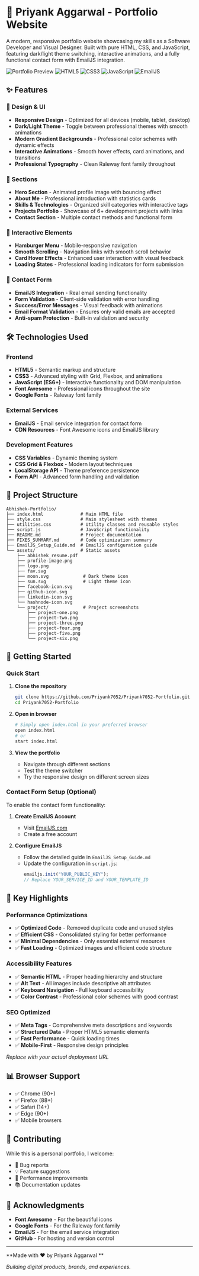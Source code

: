 # 🚀 Priyank Aggarwal - Portfolio Website

A modern, responsive portfolio website showcasing my skills as a Software Developer and Visual Designer. Built with pure HTML, CSS, and JavaScript, featuring dark/light theme switching, interactive animations, and a fully functional contact form with EmailJS integration.

![Portfolio Preview](https://img.shields.io/badge/Portfolio-Live-brightgreen)
![HTML5](https://img.shields.io/badge/HTML5-E34F26?style=flat&logo=html5&logoColor=white)
![CSS3](https://img.shields.io/badge/CSS3-1572B6?style=flat&logo=css3&logoColor=white)
![JavaScript](https://img.shields.io/badge/JavaScript-F7DF1E?style=flat&logo=javascript&logoColor=black)
![EmailJS](https://img.shields.io/badge/EmailJS-013243?style=flat&logo=emailjs&logoColor=white)

## ✨ Features

### 🎨 **Design & UI**
- **Responsive Design** - Optimized for all devices (mobile, tablet, desktop)
- **Dark/Light Theme** - Toggle between professional themes with smooth animations
- **Modern Gradient Backgrounds** - Professional color schemes with dynamic effects
- **Interactive Animations** - Smooth hover effects, card animations, and transitions
- **Professional Typography** - Clean Raleway font family throughout

### 🌟 **Sections**
- **Hero Section** - Animated profile image with bouncing effect
- **About Me** - Professional introduction with statistics cards
- **Skills & Technologies** - Organized skill categories with interactive tags
- **Projects Portfolio** - Showcase of 6+ development projects with links
- **Contact Section** - Multiple contact methods and functional form

### 📱 **Interactive Elements**
- **Hamburger Menu** - Mobile-responsive navigation
- **Smooth Scrolling** - Navigation links with smooth scroll behavior
- **Card Hover Effects** - Enhanced user interaction with visual feedback
- **Loading States** - Professional loading indicators for form submission

### 📧 **Contact Form**
- **EmailJS Integration** - Real email sending functionality
- **Form Validation** - Client-side validation with error handling
- **Success/Error Messages** - Visual feedback with animations
- **Email Format Validation** - Ensures only valid emails are accepted
- **Anti-spam Protection** - Built-in validation and security

## 🛠️ **Technologies Used**

### **Frontend**
- **HTML5** - Semantic markup and structure
- **CSS3** - Advanced styling with Grid, Flexbox, and animations
- **JavaScript (ES6+)** - Interactive functionality and DOM manipulation
- **Font Awesome** - Professional icons throughout the site
- **Google Fonts** - Raleway font family

### **External Services**
- **EmailJS** - Email service integration for contact form
- **CDN Resources** - Font Awesome icons and EmailJS library

### **Development Features**
- **CSS Variables** - Dynamic theming system
- **CSS Grid & Flexbox** - Modern layout techniques
- **LocalStorage API** - Theme preference persistence
- **Form API** - Advanced form handling and validation

## 📂 **Project Structure**

```
Abhishek-Portfolio/
├── index.html              # Main HTML file
├── style.css               # Main stylesheet with themes
├── utilities.css           # Utility classes and reusable styles
├── script.js               # JavaScript functionality
├── README.md               # Project documentation
├── FIXES_SUMMARY.md        # Code optimization summary
├── EmailJS_Setup_Guide.md  # EmailJS configuration guide
└── assets/                 # Static assets
    ├── abhishek_resume.pdf
    ├── profile-image.png
    ├── logo.png
    ├── fav.svg
    ├── moon.svg             # Dark theme icon
    ├── sun.svg              # Light theme icon
    ├── facebook-icon.svg
    ├── github-icon.svg
    ├── linkedin-icon.svg
    └── hashnode-icon.svg
    └── project/             # Project screenshots
        ├── project-one.png
        ├── project-two.png
        ├── project-three.png
        ├── project-four.png
        ├── project-five.png
        └── project-six.png
```

## 🚀 **Getting Started**

### **Quick Start**
1. **Clone the repository**
   ```bash
   git clone https://github.com/Priyank7052/Priyank7052-Portfolio.git
   cd Priyank7052-Portfolio
   ```

2. **Open in browser**
   ```bash
   # Simply open index.html in your preferred browser
   open index.html
   # or
   start index.html
   ```

3. **View the portfolio**
   - Navigate through different sections
   - Test the theme switcher
   - Try the responsive design on different screen sizes

### **Contact Form Setup** (Optional)
To enable the contact form functionality:

1. **Create EmailJS Account**
   - Visit [EmailJS.com](https://emailjs.com)
   - Create a free account

2. **Configure EmailJS**
   - Follow the detailed guide in `EmailJS_Setup_Guide.md`
   - Update the configuration in `script.js`:
     ```javascript
     emailjs.init("YOUR_PUBLIC_KEY");
     // Replace YOUR_SERVICE_ID and YOUR_TEMPLATE_ID
     ```

## 🎯 **Key Highlights**

### **Performance Optimizations**
- ✅ **Optimized Code** - Removed duplicate code and unused styles
- ✅ **Efficient CSS** - Consolidated styling for better performance
- ✅ **Minimal Dependencies** - Only essential external resources
- ✅ **Fast Loading** - Optimized images and efficient code structure

### **Accessibility Features**
- ✅ **Semantic HTML** - Proper heading hierarchy and structure
- ✅ **Alt Text** - All images include descriptive alt attributes
- ✅ **Keyboard Navigation** - Full keyboard accessibility
- ✅ **Color Contrast** - Professional color schemes with good contrast

### **SEO Optimized**
- ✅ **Meta Tags** - Comprehensive meta descriptions and keywords
- ✅ **Structured Data** - Proper HTML5 semantic elements
- ✅ **Fast Performance** - Quick loading times
- ✅ **Mobile-First** - Responsive design principles




*Replace with your actual deployment URL*

## 📊 **Browser Support**

- ✅ Chrome (90+)
- ✅ Firefox (88+)
- ✅ Safari (14+)
- ✅ Edge (90+)
- ✅ Mobile browsers

## 🤝 **Contributing**

While this is a personal portfolio, I welcome:
- 🐛 Bug reports
- 💡 Feature suggestions
- 🔧 Performance improvements
- 📚 Documentation updates



## 🎉 **Acknowledgments**

- **Font Awesome** - For the beautiful icons
- **Google Fonts** - For the Raleway font family
- **EmailJS** - For the email service integration
- **GitHub** - For hosting and version control

---

**Made with ❤️ by Priyank Aggarwal **

*Building digital products, brands, and experiences.*
